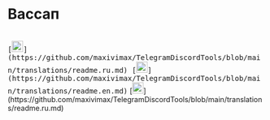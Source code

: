 # Вассап
<br/>
<kbd>
[<img title="Русский язык" alt="Русский язык" src="https://cdn.staticaly.com/gh/hjnilsson/country-flags/master/svg/ru.svg" width="22">](https://github.com/maxivimax/TelegramDiscordTools/blob/main/translations/readme.ru.md)
</kbd>
<kbd>[<img title="English" alt="English" src="https://firstcontributions.github.io/assets/Readme/pirate.png" width="22">](https://github.com/maxivimax/TelegramDiscordTools/blob/main/translations/readme.en.md)</kbd>
[<img title="Русский язык" alt="Русский язык" src="https://cdn.staticaly.com/gh/hjnilsson/country-flags/master/svg/ru.svg" width="22">](https://github.com/maxivimax/TelegramDiscordTools/blob/main/translations/readme.ru.md)
